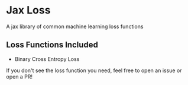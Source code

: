 # Jax Loss
A jax library of common machine learning loss functions

## Loss Functions Included

- Binary Cross Entropy Loss

If you don't see the loss function you need, feel free to open an issue or open a PR!
